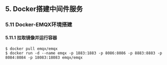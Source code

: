 ## 5. Docker搭建中间件服务
### 5.11 Docker-EMQX环境搭建
#### 5.11.1 拉取镜像并运行容器

```shell
$ docker pull emqx/emqx
$ docker run -d --name emqx -p 1883:1883 -p 8086:8086 -p 8883:8883 -p 8084:8084 -p 18083:18083 emqx/emqx
```
